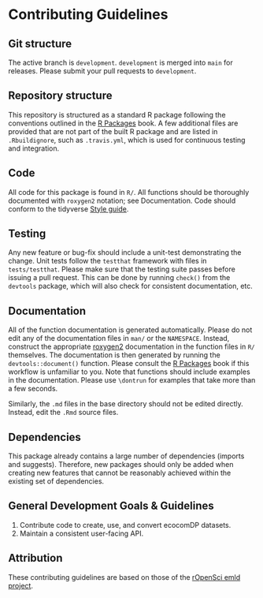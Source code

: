 # Contributing Guidelines

## Git structure

The active branch is `development`. `development` is merged into `main` for releases. Please submit your pull requests to `development`.

## Repository structure

This repository is structured as a standard R package following the conventions outlined in the [R Packages](https://r-pkgs.org/) book. A few additional files are provided that are not part of the built
R package and are listed in `.Rbuildignore`, such as `.travis.yml`, which is used for continuous testing and integration.

## Code

All code for this package is found in `R/`. All functions should be thoroughly documented with `roxygen2` notation; see Documentation. Code should conform to the tidyverse [Style guide](https://style.tidyverse.org/index.html).

## Testing

Any new feature or bug-fix should include a unit-test demonstrating the change.  Unit tests follow the `testthat` framework with files in `tests/testthat`.  Please make sure that the testing suite passes before issuing a pull request.  This can be done by running `check()` from the `devtools` package, which will also check for consistent documentation, etc.

## Documentation

All of the function documentation is generated automatically. Please do not edit any of the documentation files in `man/` or the `NAMESPACE`.  Instead, construct the appropriate [roxygen2](https://github.com/klutometis/roxygen) documentation in the function files in `R/` themselves.  The documentation is then generated by running the `devtools::document()` function.  Please consult the [R Packages](https://r-pkgs.org/) book if this workflow is unfamiliar to you.  Note that functions should include examples in the documentation. Please use `\dontrun` for examples that take more than a few seconds.

Similarly, the `.md` files in the base directory should not be edited directly. Instead, edit the `.Rmd` source files.

## Dependencies

This package already contains a large number of dependencies (imports and suggests). Therefore, new packages should only be added when creating new features that cannot be reasonably achieved within the existing set of dependencies.

## General Development Goals & Guidelines

1. Contribute code to create, use, and convert ecocomDP datasets.
2. Maintain a consistent user-facing API.

## Attribution

These contributing guidelines are based on those of the [rOpenSci emld project](https://github.com/ropensci/emld/blob/master/CONTRIBUTING.md).
